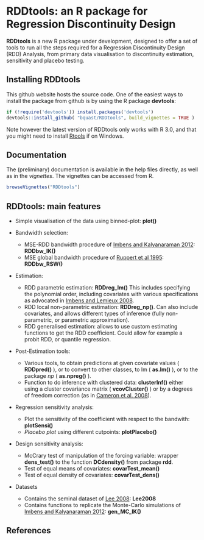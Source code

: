 RDDtools: an R package for Regression Discontinuity Design
========================================================

**RDDtools** is a new R package under development, designed to offer a set of tools to run all the steps required for a Regression Discontinuity Design (RDD) Analysis, from primary data visualisation to discontinuity estimation, sensitivity and placebo testing. 


Installing **RDDtools**
-----------------------

This github website hosts the source code. One of the easiest ways to install the package from github is by using the R package **devtools**:

```r
if (!require('devtools')) install.packages('devtools')
devtools::install_github( "bquast/RDDtools", build_vignettes = TRUE )
```

Note however the latest version of RDDtools only works with R 3.0, and that you might need to install  [Rtools](http://stat.ethz.ch/CRAN/bin/windows/Rtools/) if on Windows. 


Documentation
-----------------------
The (preliminary) documentation is available in the help files directly, as well as in the *vignettes*. The vignettes can be accessed from R.

```r
browseVignettes("RDDtools")
```

RDDtools: main features
-----------------------

+  Simple visualisation of the data using binned-plot: **plot()**

+ Bandwidth selection:
  + MSE-RDD bandwidth procedure of [Imbens and Kalyanaraman 2012]: **RDDbw_IK()**
  + MSE global bandwidth procedure of [Ruppert et al 1995]: **RDDbw_RSW()**
+ Estimation:
  +  RDD parametric estimation: **RDDreg_lm()** This includes specifying the polynomial order, including covariates with various specifications as advocated in [Imbens and Lemieux 2008].
  +  RDD local non-parametric estimation: **RDDreg_np()**. Can also include covariates, and allows different types of inference (fully non-parametric, or parametric approximation). 
  +  RDD generalised estimation: allows to use custom estimating functions to get the RDD coefficient. Could allow for example a probit RDD, or quantile regression.
+ Post-Estimation tools:
  + Various tools, to obtain predictions at given covariate values ( **RDDpred()** ), or to convert to other classes, to lm ( **as.lm()** ), or to the package *np* ( **as.npreg()** ). 
  + Function to do inference with clustered data: **clusterInf()** either using a cluster covariance matrix ( **vcovCluster()** ) or by a degrees of freedom correction (as in [Cameron et al. 2008]).
+ Regression sensitivity analysis:
  + Plot the sensitivity of the coefficient with respect to the bandwith: **plotSensi()**
  + *Placebo plot* using different cutpoints: **plotPlacebo()**
+ Design sensitivity analysis:
  + McCrary test of manipulation of the forcing variable: wrapper **dens_test()** to the function **DCdensity()** from package **rdd**. 
  + Test of equal means of covariates: **covarTest_mean()**
  + Test of equal density of covariates: **covarTest_dens()**
+ Datasets
  + Contains the seminal dataset of [Lee 2008]: **Lee2008**
  + Contains functions to replicate the Monte-Carlo simulations of [Imbens and Kalyanaraman 2012]: **gen_MC_IK()**

References
-----------------------
  [Imbens and Kalyanaraman 2012]: http://ideas.repec.org/a/oup/restud/v79y2012i3p933-959.html "Imbens, G. & Kalyanaraman, K. (2012) Optimal Bandwidth Choice for the Regression Discontinuity Estimator, Review of Economic Studies, 79, 933-959"
  
  [Lee 2008]: http://ideas.repec.org/a/eee/econom/v142y2008i2p675-697.html "Lee, D. S. (2008) Randomized experiments from non-random selection in U.S. House elections, Journal of Econometrics, 142, 675-697"
  
  [Imbens and Lemieux 2008]: http://ideas.repec.org/a/eee/econom/v142y2008i2p615-635.html "Imbens, G. & Lemieux, T. (2008) Regression discontinuity designs: A guide to practice, Journal of Econometrics, Vol. 142(2), pages 615-635"
  
  [Cameron et al. 2008]: http://ideas.repec.org/a/tpr/restat/v90y2008i3p414-427.html "Cameron, Gelbach and Miller (2008) Bootstrap-Based Improvements for Inference with Clustered Errors, The Review of Economics and Statistics, Vol. 90(3), pages 414-427"
  
  [Ruppert et al 1995]: http://www.jstor.org/stable/2291516 "Ruppert, D., Sheather, S. J. and Wand, M. P. (1995). An effective bandwidth selector for local least squares regression. Journal of the American Statistical Association, 90, 1257–1270."


  
